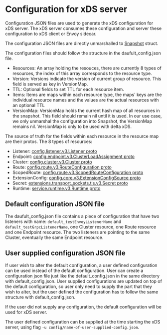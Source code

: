 # Configuration for xDS server

Configuration JSON files are used to generate the xDS configuration for xDS server. The xDS server consumes these configuration and server these configuration to xDS client or Envoy sidecar.

The configuration JSON files are directly unmarshalled to [Snapshot](https://pkg.go.dev/github.com/envoyproxy/go-control-plane@v0.10.0/pkg/cache/v3#Snapshot) struct.

The configuration files should follow the structure in the daufult_config.json file.

* Resources: An array holding the resouces, there are currently 8 types of resources, the index of this array corresponds to the resource type.
* Version: Versions indicate the version of current group of resource. This field is served as key in VersionMap.
* TTL: Optional fields to set TTL for each resource item.
* Items: Items are maps within each resource type, the maps' keys are the individual resource names and the values are the actual resources with an optional TTL
* VersionMap: VersionMap holds the current hash map of all resources in the snapshot. This field should remain nil until it is used. In our use case, we only unmarshal the configuration into Snapshot, the VersionMap remains nil. VersionMap is only to be used with delta xDS.

The source of truth for the fields within each resource in the resource map are their protos.
The 8 types of resources:

* Listener: [config.listener.v3.Listener proto](https://github.com/envoyproxy/envoy/blob/3865cbaec08c5ce44b439eb77e46fe866e37e81a/api/envoy/config/listener/v3/listener.proto#L39)
* Endpoint: [config.endpoint.v3.ClusterLoadAssignment proto](https://github.com/envoyproxy/envoy/blob/3865cbaec08c5ce44b439eb77e46fe866e37e81a/api/envoy/config/endpoint/v3/endpoint.proto#L33)
* Cluster: [config.cluster.v3.Cluster proto](https://github.com/envoyproxy/envoy/blob/3865cbaec08c5ce44b439eb77e46fe866e37e81a/api/envoy/config/cluster/v3/cluster.proto#L47)
* Route: [config.route.v3.RouteConfiguration proto](https://github.com/envoyproxy/envoy/blob/3865cbaec08c5ce44b439eb77e46fe866e37e81a/api/envoy/config/route/v3/route.proto#L26)
* ScopedRoute: [config.route.v3.ScopedRouteConfiguration proto](https://github.com/envoyproxy/envoy/blob/3865cbaec08c5ce44b439eb77e46fe866e37e81a/api/envoy/config/route/v3/scoped_route.proto#L83)
* ExtensionConfig: [config.core.v3.ExtensionConfigSource proto](https://github.com/envoyproxy/envoy/blob/3865cbaec08c5ce44b439eb77e46fe866e37e81a/api/envoy/config/core/v3/extension.proto#L47)
* Secret: [extensions.transport_sockets.tls.v3.Secret proto](https://github.com/envoyproxy/envoy/blob/3865cbaec08c5ce44b439eb77e46fe866e37e81a/api/envoy/extensions/transport_sockets/tls/v3/secret.proto#L40)
* Runtime: [service.runtime.v3.Runtime proto](https://github.com/envoyproxy/envoy/blob/3865cbaec08c5ce44b439eb77e46fe866e37e81a/api/envoy/service/runtime/v3/rtds.proto#L50)

## Default configuration JSON file

The daufult_config.json file contains a piece of configuration that have two listeners with name: `default_testEnvoyListenerName` and `default_testGrpcListenerName`, one Cluster resource, one Route resource and one Endpoint resource. The two listeners are pointing to the same Cluster, eventually the same Endpoint resource.

## User supplied configuration JSON file

If user wish to alter the default configuration, a user defined configuration can be used instead of the default configuration. User can create a configuration json file just like the default_config.json in the same directory with default_config.json. User supplied configurations are updated on top of the default configuration, so user only need to supply the part that they wish to alter, but the user defined the configuration has to follow the same structure with default_config.json.

If the user did not supply any configuration, the default configuration will be used for xDS server.

The user defined configuration can be supplied at the time starting the xDS server, using flag  `-u config/name-of-user-supplied-config.json`.
